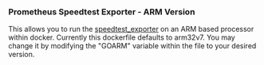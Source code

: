 ### Prometheus Speedtest Exporter - ARM Version
This allows you to run the [speedtest_exporter](https://github.com/nlamirault/speedtest_exporter) on an ARM based processor within docker. Currently this dockerfile defaults to arm32v7. You may change it by modifying the "GOARM" variable within the file to your desired version.

